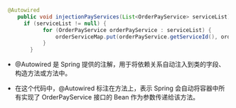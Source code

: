 ```java
 @Autowired
    public void injectionPayServices(List<OrderPayService> serviceList) {
      if (serviceList != null) {
            for (OrderPayService orderPayService : serviceList) {
                orderServiceMap.put(orderPayService.getServiceId(), orderPayService);
            }
        }
```

- @Autowired 是 Spring 提供的注解，用于将依赖关系自动注入到类的字段、构造方法或方法中。

- 在这个代码中，@Autowired 标注在方法上，表示 Spring 会自动将容器中所有实现了 OrderPayService 接口的 Bean 作为参数传递给该方法。